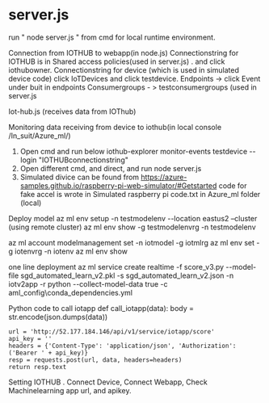 # server.js
run " node server.js " from cmd for local runtime environment. 



Connection from IOTHUB to webapp(in node.js) 
Connectionstring for IOTHUB is in Shared access policies(used in server.js) . and click iothubowner.
Connectionstring for device (which is used in simulated device code) click IoTDevices and click testdevice.
Endpoints -> click Event under buit in endpoints Consumergroups - > testconsumergroups (used in server.js 

Iot-hub.js (receives data from IOThub) 

Monitoring data receiving from device to iothub(in local console /In_suit/Azure_ml/)
1.	Open cmd and run below
iothub-explorer monitor-events testdevice --login "IOTHUBconnectionstring"
2.	Open different cmd, and direct, and run node server.js
3.	Simulated divice can be found from 
https://azure-samples.github.io/raspberry-pi-web-simulator/#Getstarted
code for fake accel is wrote in Simulated raspberry pi code.txt in Azure_ml  folder (local)


Deploy model 
az ml env setup -n testmodelenv --location eastus2 –cluster (using remote cluster)
az ml env show -g testmodelenvrg -n testmodelenv
 
az ml account modelmanagement set -n iotmodel -g iotmlrg
az ml env set -g iotenvrg -n iotenv
az ml env show 

one line deployment
az ml service create realtime -f score_v3.py --model-file sgd_automated_learn_v2.pkl -s sgd_automated_learn_v2.json -n iotv2app -r python --collect-model-data true -c aml_config\conda_dependencies.yml


Python code to call iotapp 
def call_iotapp(data):
    body = str.encode(json.dumps(data))

    url = 'http://52.177.184.146/api/v1/service/iotapp/score'
    api_key = ''
    headers = {'Content-Type': 'application/json', 'Authorization': ('Bearer ' + api_key)}
    resp = requests.post(url, data, headers=headers)
    return resp.text



Setting IOTHUB . Connect Device, Connect Webapp, Check Machinelearning app url, and apikey. 
 




